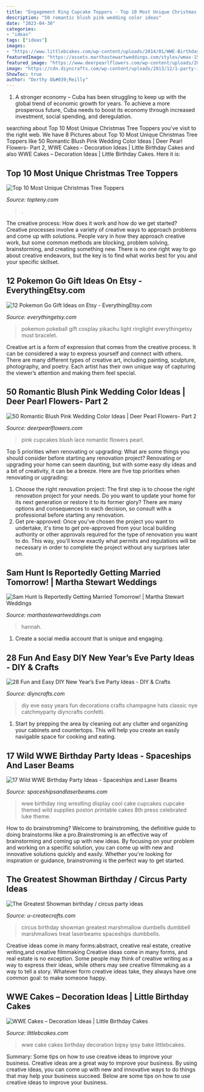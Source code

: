 ```yaml
---
title: "Engagement Ring Cupcake Toppers - Top 10 Most Unique Christmas Tree Toppers"
description: "50 romantic blush pink wedding color ideas"
date: "2023-04-30"
categories:
- "ideas"
tags: ["ideas"]
images:
- "https://www.littlebcakes.com/wp-content/uploads/2014/01/WWE-Birthday-Cake.jpg"
featuredImage: "https://assets.marthastewartweddings.com/styles/wmax-1500/d31/sam-hunt-hannah-lee-fowler-0217/sam-hunt-hannah-lee-fowler-0217_horiz.jpg?itok=ElBAkKqb"
featured_image: "https://www.deerpearlflowers.com/wp-content/uploads/2015/06/Pink-Cupcakes-with-Lace.jpg"
image: "https://cdn.diyncrafts.com/wp-content/uploads/2013/12/1-party-ideas.jpg"
ShowToc: true
author: "Dorthy O&#039;Reilly"
---
```



1. A stronger economy – Cuba has been struggling to keep up with the global trend of economic growth for years. To achieve a more prosperous future, Cuba needs to boost its economy through increased investment, social spending, and deregulation.

	

		
searching about Top 10 Most Unique Christmas Tree Toppers you've visit to the right web. We have 8 Pictures about Top 10 Most Unique Christmas Tree Toppers like 50 Romantic Blush Pink Wedding Color Ideas | Deer Pearl Flowers- Part 2, WWE Cakes – Decoration Ideas | Little Birthday Cakes and also WWE Cakes – Decoration Ideas | Little Birthday Cakes. Here it is:
		
    
## Top 10 Most Unique Christmas Tree Toppers

<img loading=lazy src="https://www.topteny.com/wp-content/uploads/2014/08/2013-christmas-tree-topper-star-christmas-tree-topper-for-2013-santa-and-reindeer-christmas-tree-orn-f21020.jpg" onerror="this.onerror=null;this.src='https://tse2.mm.bing.net/th?id=OIP.VYc0tJA-CzkhLKbST4unCQHaHn&amp;pid=15.1';" alt="Top 10 Most Unique Christmas Tree Toppers">

_Source: topteny.com_

>. 

	

The creative process: How does it work and how do we get started?
Creative processes involve a variety of creative ways to approach problems and come up with solutions. People vary in how they approach creative work, but some common methods are blocking, problem solving, brainstorming, and creating something new. There is no one right way to go about creative endeavors, but the key is to find what works best for you and your specific skillset.

    
## 12 Pokemon Go Gift Ideas On Etsy - EverythingEtsy.com

<img loading=lazy src="https://www.everythingetsy.com/wp-content/uploads/2016/07/pokemon-go-gift-ideas-on-Etsy-light-up.jpg" onerror="this.onerror=null;this.src='https://tse2.mm.bing.net/th?id=OIP.sS1_AseJVz7bO0fUDTWqLgHaHa&amp;pid=15.1';" alt="12 Pokemon Go Gift Ideas on Etsy - EverythingEtsy.com">

_Source: everythingetsy.com_

>pokemon pokeball gift cosplay pikachu light ringlight everythingetsy must bracelet. 

	

Creative art is a form of expression that comes from the creative process. It can be considered a way to express yourself and connect with others. There are many different types of creative art, including painting, sculpture, photography, and poetry. Each artist has their own unique way of capturing the viewer’s attention and making them feel special.

    
## 50 Romantic Blush Pink Wedding Color Ideas | Deer Pearl Flowers- Part 2

<img loading=lazy src="https://www.deerpearlflowers.com/wp-content/uploads/2015/06/Pink-Cupcakes-with-Lace.jpg" onerror="this.onerror=null;this.src='https://tse3.mm.bing.net/th?id=OIP._jypqGPhcUPtpOhhy3r7uwAAAA&amp;pid=15.1';" alt="50 Romantic Blush Pink Wedding Color Ideas | Deer Pearl Flowers- Part 2">

_Source: deerpearlflowers.com_

>pink cupcakes blush lace romantic flowers pearl. 

	

Top 5 priorities when renovating or upgrading: What are some things you should consider before starting any renovation project?
Renovating or upgrading your home can seem daunting, but with some easy diy ideas and a bit of creativity, it can be a breeze. Here are five top priorities when renovating or upgrading: 
1. Choose the right renovation project: The first step is to choose the right renovation project for your needs. Do you want to update your home for its next generation or restore it to its former glory? There are many options and consequences to each decision, so consult with a professional before starting any renovation. 
2. Get pre-approved: Once you've chosen the project you want to undertake, it's time to get pre-approved from your local building authority or other approvals required for the type of renovation you want to do. This way, you'll know exactly what permits and regulations will be necessary in order to complete the project without any surprises later on.

    
## Sam Hunt Is Reportedly Getting Married Tomorrow! | Martha Stewart Weddings

<img loading=lazy src="https://assets.marthastewartweddings.com/styles/wmax-1500/d31/sam-hunt-hannah-lee-fowler-0217/sam-hunt-hannah-lee-fowler-0217_horiz.jpg?itok=ElBAkKqb" onerror="this.onerror=null;this.src='https://tse4.mm.bing.net/th?id=OIP.i59VorZUF_ev8D4o3zFV4AHaEK&amp;pid=15.1';" alt="Sam Hunt Is Reportedly Getting Married Tomorrow! | Martha Stewart Weddings">

_Source: marthastewartweddings.com_

>hannah. 

	

1. Create a social media account that is unique and engaging.

    
## 28 Fun And Easy DIY New Year’s Eve Party Ideas - DIY &amp; Crafts

<img loading=lazy src="https://cdn.diyncrafts.com/wp-content/uploads/2013/12/1-party-ideas.jpg" onerror="this.onerror=null;this.src='https://tse3.mm.bing.net/th?id=OIP.f_coO7pSStgGM5U7Cq9MvgHaNe&amp;pid=15.1';" alt="28 Fun and Easy DIY New Year’s Eve Party Ideas - DIY &amp; Crafts">

_Source: diyncrafts.com_

>diy eve easy years fun decorations crafts champagne hats classic nye catchmyparty diyncrafts confetti. 

	

1. Start by prepping the area by cleaning out any clutter and organizing your cabinets and countertops. This will help you create an easily navigable space for cooking and eating.

    
## 17 Wild WWE Birthday Party Ideas - Spaceships And Laser Beams

<img loading=lazy src="http://spaceshipsandlaserbeams.com/wp-content/uploads/2016/10/3-WWE-Wrestling-Ring-Cupcake-Display-660x495.jpg" onerror="this.onerror=null;this.src='https://tse3.mm.bing.net/th?id=OIP.b1O8iqasJCjt6FSIF-pU-QHaFj&amp;pid=15.1';" alt="17 Wild WWE Birthday Party Ideas - Spaceships and Laser Beams">

_Source: spaceshipsandlaserbeams.com_

>wwe birthday ring wrestling display cool cake cupcakes cupcake themed wild supplies poston printable cakes 8th press celebrated luke theme. 

	

How to do brainstroming?
Welcome to brainstroming, the definitive guide to doing brainstorms like a pro.Brainstroming is an effective way of brainstorming and coming up with new ideas. By focusing on your problem and working on a specific solution, you can come up with new and innovative solutions quickly and easily. Whether you're looking for inspiration or guidance, brainstroming is the perfect way to get started.

    
## The Greatest Showman Birthday / Circus Party Ideas

<img loading=lazy src="http://www.u-createcrafts.com/wp-content/uploads/2015/03/dumbbell-marshmallows.jpg" onerror="this.onerror=null;this.src='https://tse4.mm.bing.net/th?id=OIP.cf5zjUR3iL8pbr-ofI0rDAHaLH&amp;pid=15.1';" alt="The Greatest Showman birthday / circus party ideas">

_Source: u-createcrafts.com_

>circus birthday showman greatest marshmallow dumbells dumbbell marshmallows treat laserbeams spaceships dumbbells. 

	

Creative ideas come in many forms:abstract, creative real estate, creative writing,and creative filmmaking
Creative ideas come in many forms, and real estate is no exception. Some people may think of creative writing as a way to express their ideas, while others may see creative filmmaking as a way to tell a story. Whatever form creative ideas take, they always have one common goal: to make someone happy.

    
## WWE Cakes – Decoration Ideas | Little Birthday Cakes

<img loading=lazy src="https://www.littlebcakes.com/wp-content/uploads/2014/01/WWE-Birthday-Cake.jpg" onerror="this.onerror=null;this.src='https://tse2.mm.bing.net/th?id=OIP.ohTe9sbC9Bo2pE0GpV0ZXQHaFj&amp;pid=15.1';" alt="WWE Cakes – Decoration Ideas | Little Birthday Cakes">

_Source: littlebcakes.com_

>wwe cake cakes birthday decoration bipsy ipsy bake littlebcakes. 

	

Summary: Some tips on how to use creative ideas to improve your business.
Creative ideas are a great way to improve your business. By using creative ideas, you can come up with new and innovative ways to do things that may help your business succeed. Below are some tips on how to use creative ideas to improve your business.

